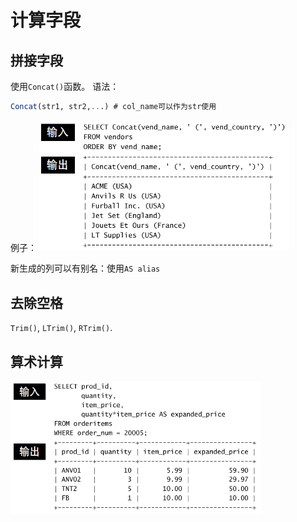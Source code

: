 # 计算字段

## 拼接字段
使用`Concat()`函数。
语法：
```sql
Concat(str1, str2,...) # col_name可以作为str使用
```
例子：
<img src="./img/concat_example.png" alt="" width="400"/>

新生成的列可以有别名：使用`AS alias`

## 去除空格
`Trim()`, `LTrim()`, `RTrim()`.

## 算术计算
<img src="./img/算术计算_example.png" alt="" width="400"/>